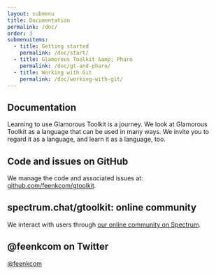 ```yaml
---
layout: submenu
title: Documentation
permalink: /doc/
order: 3
submenuitems:
  - title: Getting started
    permalink: /doc/start/
  - title: Glamorous Toolkit &amp; Pharo
    permalink: /doc/gt-and-pharo/
  - title: Working with Git
    permalink: /doc/working-with-git/
---
```


<section id="doc">
  <div class="container pt-5 pb-5 jumbotron-small">
    <div class="row">
      <div class="col-md-12">
        <h1>Documentation</h1>
        <p class="lead">Learning to use Glamorous Toolkit is a journey. We look at Glamorous Toolkit as a language that can be used in many ways. We invite you to regard it as a language, and learn it as a language, too.</p>
        <h2>Code and issues on GitHub</h2>
        <p>We manage the code and associated issues at: <a href="https://github.com/feenkcom/gtoolkit">github.com/feenkcom/gtoolkit</a>.</p>
        <h2>spectrum.chat/gtoolkit: online community</h2>
        <p>We interact with users through <a href="https://spectrum.chat/gtoolkit">our online community on Spectrum</a>.</p>
        <h2>@feenkcom on Twitter</h2>
        <div>
          <a class="twitter-timeline" data-height="800" href="https://twitter.com/feenkcom?ref_src=twsrc%5Etfw">@feenkcom</a>
          <script async src="//platform.twitter.com/widgets.js" charset="utf-8"></script>
        </div>
      </div>
    </div>
  </div>
</section>
